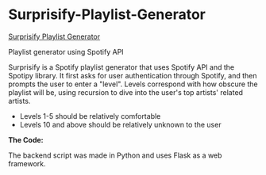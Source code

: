 # Surprisify-Playlist-Generator
[Surprisify Playlist Generator](https://surprisify.me)

Playlist generator using Spotify API

Surprisify is a Spotify playlist generator that uses Spotify API and the Spotipy library. It first asks for user
authentication through Spotify, and then prompts the user to enter a "level". Levels correspond with how obscure the
playlist will be, using recursion to dive into the user's top artists' related artists. 

* Levels 1-5 should be relatively comfortable
* Levels 10 and above should be relatively unknown to the user

**The Code:**

The backend script was made in Python and uses Flask as a web framework.
